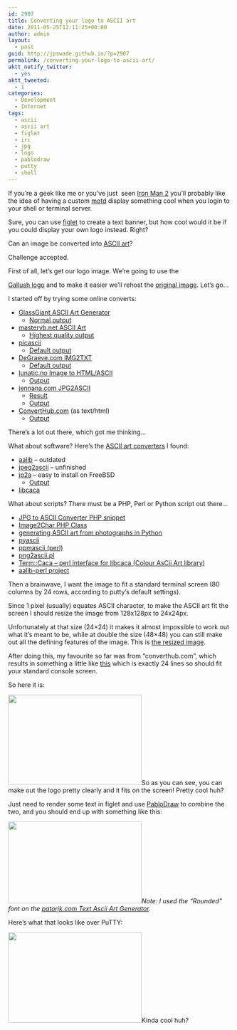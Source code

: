 ```yaml
---
id: 2907
title: Converting your logo to ASCII art
date: 2011-05-25T12:11:25+00:00
author: admin
layout:
  - post
guid: http://jpswade.github.io/?p=2907
permalink: /converting-your-logo-to-ascii-art/
aktt_notify_twitter:
  - yes
aktt_tweeted:
  - 1
categories:
  - Development
  - Internet
tags:
  - ascii
  - ascii art
  - figlet
  - irc
  - jpg
  - logo
  - pablodraw
  - putty
  - shell
---
```

<p class="lead">
  If you&#8217;re a geek like me or you&#8217;ve just  seen <a href="http://paolo.wordpress.com/2010/05/07/iron-man-2-etcmotd/">Iron Man 2</a> you&#8217;ll probably like the idea of having a custom <a href="http://en.wikipedia.org/wiki/Motd_(unix)">motd</a> display something cool when you login to your shell or terminal server.
</p>

Sure, you can use [figlet](http://en.wikipedia.org/wiki/FIGlet) to create a text banner, but how cool would it be if you could display your own logo instead. Right?

Can an image be converted into [ASCII art](http://en.wikipedia.org/wiki/ASCII_art)?

Challenge accepted.

<!--more-->First of all, let&#8217;s get our logo image. We&#8217;re going to use the 

[Gallush logo](http://www.flickr.com/photos/38114693@N04/5632552278/in/photostream) and to make it easier we&#8217;ll rehost the [original image](http://i.imgur.com/UQV1n.jpg). Let&#8217;s go&#8230;

I started off by trying some online converts:

  * [GlassGiant ASCII Art Generator](http://www.glassgiant.com/ascii/) 
      * [Normal output](http://pastie.org/pastes/1968509/text)
  * [mastervb.net ASCII Art](http://ascii.mastervb.net/) 
      * [Highest quality output](http://pastie.org/pastes/1968539/text)
  * [picascii](http://picascii.com/) 
      * [Default output](http://pastie.org/pastes/1968559/text)
  * [DeGraeve.com IMG2TXT](http://www.degraeve.com/img2txt.php) 
      * [Default output](http://pastie.org/pastes/1968565/text)
  * [lunatic.no Image to HTML/ASCII](http://lunatic.no/ol/img2aschtml.php) 
      * [Output](http://pastie.org/pastes/1968719/text)
  * [jennana.com JPG2ASCII](http://www.jennana.com/projects/ascii.php) 
      * [Result](http://www.jennana.com/projects/ascii.php?image=http%3A%2F%2Fi.imgur.com%2FUQV1n.jpg&method=Best)
      * [Output](http://pastie.org/pastes/1968773/text)
  * [ConvertHub.com](http://www.converthub.com/) (as text/html) 
      * [Output](http://pastie.org/pastes/1968604/text)

There&#8217;s a lot out there, which got me thinking&#8230;

What about software? Here&#8217;s the [ASCII art converters](http://en.wikipedia.org/wiki/ASCII_art_converters) I found:

  * [aalib](http://aa-project.sourceforge.net/aalib/) &#8211; outdated
  * [jpeg2ascii](https://sourceforge.net/projects/jpeg2ascii/) &#8211; unfinished
  * [jp2a](http://csl.sublevel3.org/jp2a/) &#8211; easy to install on FreeBSD 
      * [Output](http://pastie.org/pastes/1968666/text)
  * [libcaca](http://caca.zoy.org/)

What about scripts? There must be a PHP, Perl or Python script out there&#8230;

  * [JPG to ASCII Converter PHP snippet](http://phpsnips.com/snippet.php?id=29)
  * [Image2Char PHP Class](http://www.phpclasses.org/package/3907-PHP-Convert-image-to-HTML-with-ASCII-art-characters.html)
  * [generating ASCII art from photographs in Python](http://stevendkay.wordpress.com/2009/09/08/generating-ascii-art-from-photographs-in-python/)
  * [pyascii](http://tommih.blogspot.com/2009/01/image-to-ascii-art-with-python.html)
  * [ppmascii (perl)](http://www.floodgap.com/software/ppmascii/)
  * [png2ascii.pl](http://people.baicom.com/~agramajo/projects/png2ascii/)
  * [Term::Caca &#8211; perl interface for libcaca (Colour AsCii Art library)](http://search.cpan.org/~yanick/Term-Caca-0.97/lib/Term/Caca.pm)
  * [aalib-perl project](https://sourceforge.net/projects/aalib-perl/)

Then a brainwave, I want the image to fit a standard terminal screen (80 columns by 24 rows, according to putty&#8217;s default settings).

Since 1 pixel (usually) equates ASCII character, to make the ASCII art fit the screen I should resize the image from 128x128px to 24x24px.

Unfortunately at that size (24&#215;24) it makes it almost impossible to work out what it&#8217;s meant to be, while at double the size (48&#215;48) you can still make out all the defining features of the image. This is [the resized image](http://i.imgur.com/zJEjp.jpg).

After doing this, my favourite so far was from &#8220;converthub.com&#8221;, which results in something a little like [this](http://pastie.org/pastes/1970718/text) which is exactly 24 lines so should fit your standard console screen.

So here it is:

[<img class="aligncenter size-medium wp-image-2911" title="gallush-logo-putty" src="http://jpswade.github.io/upload/gallush-logo-putty-300x203.png" alt="" width="300" height="203" />](http://jpswade.github.io/upload/gallush-logo-putty.png)So as you can see, you can make out the logo pretty clearly and it fits on the screen! Pretty cool huh?

Just need to render some text in figlet and use [PabloDraw](http://picoe.ca/products/pablodraw/) to combine the two, and you should end up with something like this:

[<img class="aligncenter size-medium wp-image-2912" title="gallush-pablodraw" src="http://jpswade.github.io/upload/gallush-pablodraw-300x184.png" alt="" width="300" height="184" srcset="http://jpswade.github.io/upload/gallush-pablodraw-300x184.png 300w, http://jpswade.github.io/upload/gallush-pablodraw.png 929w" sizes="(max-width: 300px) 100vw, 300px" />](http://jpswade.github.io/upload/gallush-pablodraw.png)_Note: I used the &#8220;Rounded&#8221; font on the [patorjk.com Text Ascii Art Generator](http://patorjk.com/software/taag/)._

Here&#8217;s what that looks like over PuTTY:

[<img class="aligncenter size-medium wp-image-2916" title="gallush-logo-putty-final" src="http://jpswade.github.io/upload/gallush-logo-putty-final-300x203.png" alt="" width="300" height="203" />](http://jpswade.github.io/upload/gallush-logo-putty-final.png)Kinda cool huh?